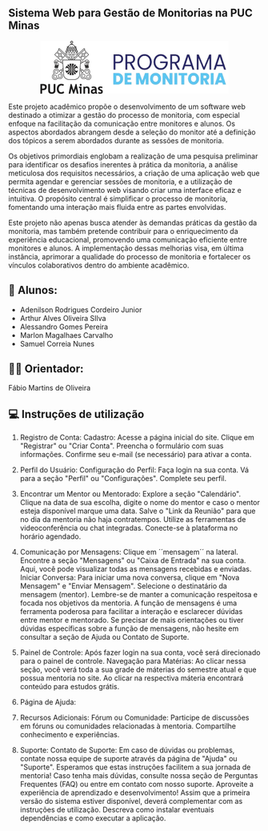 ## Sistema Web para Gestão de Monitorias na PUC Minas

<p align="center">
  <a href="url"><img src="docs/relatorio/images/logo_monitoria.png" width="auto" height="auto" alt="Logo"></a> 
</p>

Este projeto acadêmico propõe o desenvolvimento de um software web destinado a otimizar a gestão do processo de monitoria, com especial enfoque na facilitação da comunicação entre monitores e alunos. Os aspectos abordados abrangem desde a seleção do monitor até a definição dos tópicos a serem abordados durante as sessões de monitoria.

Os objetivos primordiais englobam a realização de uma pesquisa preliminar para identificar os desafios inerentes à prática da monitoria, a análise meticulosa dos requisitos necessários, a criação de uma aplicação web que permita agendar e gerenciar sessões de monitoria, e a utilização de técnicas de desenvolvimento web visando criar uma interface eficaz e intuitiva. O propósito central é simplificar o processo de monitoria, fomentando uma interação mais fluida entre as partes envolvidas.

Este projeto não apenas busca atender às demandas práticas da gestão da monitoria, mas também pretende contribuir para o enriquecimento da experiência educacional, promovendo uma comunicação eficiente entre monitores e alunos. A implementação dessas melhorias visa, em última instância, aprimorar a qualidade do processo de monitoria e fortalecer os vínculos colaborativos dentro do ambiente acadêmico.

## 👥 Alunos:
* Adenilson Rodrigues Cordeiro Junior
* Arthur Alves Oliveira SIlva
* Alessandro Gomes Pereira
* Marlon Magalhaes Carvalho
* Samuel Correia Nunes

## 👩‍🏫 Orientador:
Fábio Martins de Oliveira

## 💻 Instruções de utilização
1. Registro de Conta:
Cadastro:
Acesse a página inicial do site.
Clique em "Registrar" ou "Criar Conta".
Preencha o formulário com suas informações.
Confirme seu e-mail (se necessário) para ativar a conta.
2. Perfil do Usuário:
Configuração do Perfil:
Faça login na sua conta.
Vá para a seção "Perfil" ou "Configurações".
Complete seu perfil.
3. Encontrar um Mentor ou Mentorado:
Explore a seção "Calendário".
Clique na data de sua escolha, digite o nome do mentor e caso o mentor esteja disponível marque uma data.
Salve o "Link da Reunião" para que no dia da mentoria não haja contratempos.
Utilize as ferramentas de videoconferência ou chat integradas.
Conecte-se à plataforma no horário agendado.

4. Comunicação por Mensagens:
Clique em ´´mensagem´´ na lateral.
Encontre a seção "Mensagens" ou "Caixa de Entrada" na sua conta.
Aqui, você pode visualizar todas as mensagens recebidas e enviadas.
Iniciar Conversa:
Para iniciar uma nova conversa, clique em "Nova Mensagem" e "Enviar Mensagem".
Selecione o destinatário da mensagem (mentor).
Lembre-se de manter a comunicação respeitosa e focada nos objetivos da mentoria. A função de mensagens é uma ferramenta poderosa para facilitar a interação e esclarecer dúvidas entre mentor e mentorado.
Se precisar de mais orientações ou tiver dúvidas específicas sobre a função de mensagens, não hesite em consultar a seção de Ajuda ou Contato de Suporte.

5. Painel de Controle:
Após fazer login na sua conta, você será direcionado para o painel de controle.
Navegação para Matérias:
Ao clicar nessa seção, você verá toda a sua grade de máterias do semestre atual e que possua mentoria no site.
Ao clicar na respectiva máteria encontrará conteúdo para estudos grátis.

6. Página de Ajuda:
  
8. Recursos Adicionais:
Fórum ou Comunidade:
Participe de discussões em fóruns ou comunidades relacionadas à mentoria.
Compartilhe conhecimento e experiências.
9. Suporte:
Contato de Suporte:
Em caso de dúvidas ou problemas, contate nossa equipe de suporte através da página de "Ajuda" ou "Suporte".
Esperamos que estas instruções facilitem a sua jornada de mentoria! Caso tenha mais dúvidas, consulte nossa seção de Perguntas Frequentes (FAQ) ou entre em contato com nosso suporte. Aproveite a experiência de aprendizado e desenvolvimento!
Assim que a primeira versão do sistema estiver disponível, deverá complementar com as instruções de utilização. Descreva como instalar eventuais dependências e como executar a aplicação.
